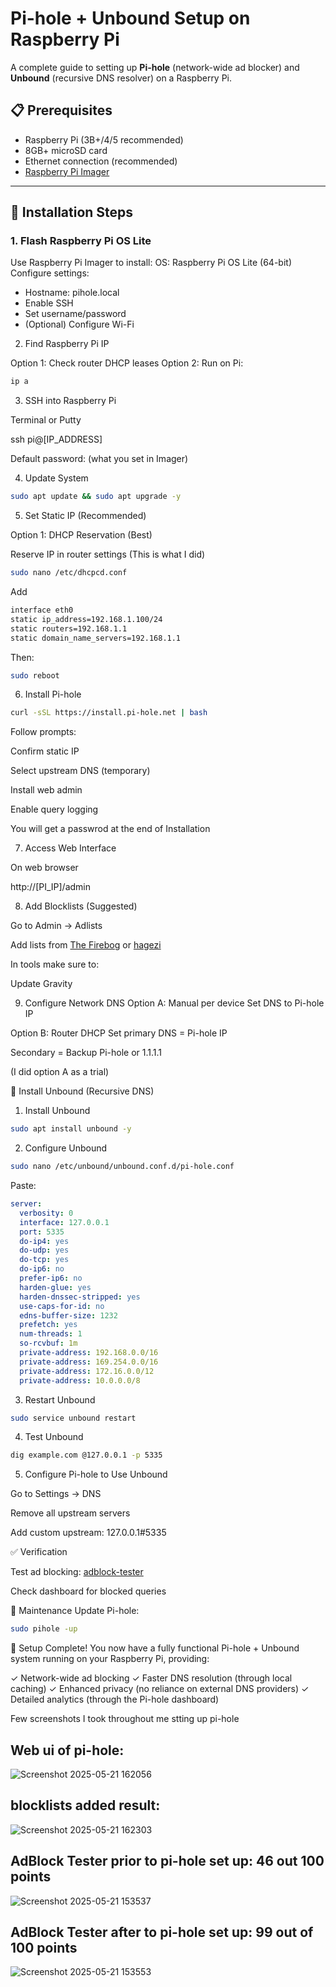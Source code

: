 # Pi-hole + Unbound Setup on Raspberry Pi

A complete guide to setting up **Pi-hole** (network-wide ad blocker) and **Unbound** (recursive DNS resolver) on a Raspberry Pi.

## 📋 Prerequisites
- Raspberry Pi (3B+/4/5 recommended)
- 8GB+ microSD card
- Ethernet connection (recommended)
- [Raspberry Pi Imager](https://www.raspberrypi.com/software/)

---

## 🚀 Installation Steps

### 1. Flash Raspberry Pi OS Lite

 Use Raspberry Pi Imager to install:
 OS: Raspberry Pi OS Lite (64-bit)
 Configure settings:
 - Hostname: pihole.local
 - Enable SSH
 - Set username/password
 - (Optional) Configure Wi-Fi

2. Find Raspberry Pi IP

Option 1: Check router DHCP leases
Option 2: Run on Pi:
```bash
ip a
```
3. SSH into Raspberry Pi
   
Terminal or Putty

ssh pi@[IP_ADDRESS]

Default password: (what you set in Imager)

4. Update System

```bash
sudo apt update && sudo apt upgrade -y
```
5. Set Static IP (Recommended)
   
Option 1: DHCP Reservation (Best)

Reserve IP in router settings (This is what I did)

```bash
sudo nano /etc/dhcpcd.conf
```
Add

```bash
interface eth0
static ip_address=192.168.1.100/24
static routers=192.168.1.1
static domain_name_servers=192.168.1.1
```

Then:

```bash
sudo reboot
```
6. Install Pi-hole

```bash
curl -sSL https://install.pi-hole.net | bash
```
Follow prompts:

Confirm static IP

Select upstream DNS (temporary)

Install web admin

Enable query logging

You will get a passwrod at the end of Installation

7. Access Web Interface

On web browser

http://[PI_IP]/admin

8. Add Blocklists (Suggested)

Go to Admin -> Adlists

Add lists from [The Firebog](https://firebog.net/) or [hagezi](https://github.com/hagezi/dns-blocklists?tab=readme-ov-file)

In tools make sure to:

Update Gravity

9. Configure Network DNS
Option A: Manual per device
Set DNS to Pi-hole IP

Option B: Router DHCP 
Set primary DNS = Pi-hole IP

Secondary = Backup Pi-hole or 1.1.1.1

(I did option A as a trial)

🔄 Install Unbound (Recursive DNS)
1. Install Unbound

```bash
sudo apt install unbound -y
```

2. Configure Unbound

```bash
sudo nano /etc/unbound/unbound.conf.d/pi-hole.conf
```

Paste:

```yaml
server:
  verbosity: 0
  interface: 127.0.0.1
  port: 5335
  do-ip4: yes
  do-udp: yes
  do-tcp: yes
  do-ip6: no
  prefer-ip6: no
  harden-glue: yes
  harden-dnssec-stripped: yes
  use-caps-for-id: no
  edns-buffer-size: 1232
  prefetch: yes
  num-threads: 1
  so-rcvbuf: 1m
  private-address: 192.168.0.0/16
  private-address: 169.254.0.0/16
  private-address: 172.16.0.0/12
  private-address: 10.0.0.0/8
```

3. Restart Unbound

```bash
sudo service unbound restart
```

4. Test Unbound

```bash
dig example.com @127.0.0.1 -p 5335
```

5. Configure Pi-hole to Use Unbound

Go to Settings -> DNS

Remove all upstream servers

Add custom upstream: 127.0.0.1#5335

✅ Verification

Test ad blocking: [adblock-tester](https://adblock-tester.com/)

Check dashboard for blocked queries

🔄 Maintenance
Update Pi-hole:

```bash
sudo pihole -up
```
🎉 Setup Complete!
You now have a fully functional Pi-hole + Unbound system running on your Raspberry Pi, providing:

✓ Network-wide ad blocking
✓ Faster DNS resolution (through local caching)
✓ Enhanced privacy (no reliance on external DNS providers)
✓ Detailed analytics (through the Pi-hole dashboard)

Few screenshots I took throughout me stting up pi-hole

## Web ui of pi-hole:

![Screenshot 2025-05-21 162056](https://github.com/user-attachments/assets/96be4a44-9854-4161-abee-f165a44c6ed4)

## blocklists added result:

![Screenshot 2025-05-21 162303](https://github.com/user-attachments/assets/ee0c0776-2f06-44bb-8ba8-0c2ddf61fc5a)

## AdBlock Tester prior to pi-hole set up: 46 out 100 points

![Screenshot 2025-05-21 153537](https://github.com/user-attachments/assets/4c73d352-eff5-40de-a91f-95b5384469b2)

## AdBlock Tester after to pi-hole set up: 99 out of 100 points

![Screenshot 2025-05-21 153553](https://github.com/user-attachments/assets/fb89ec72-f640-45e8-a7c6-019626a6d968)






